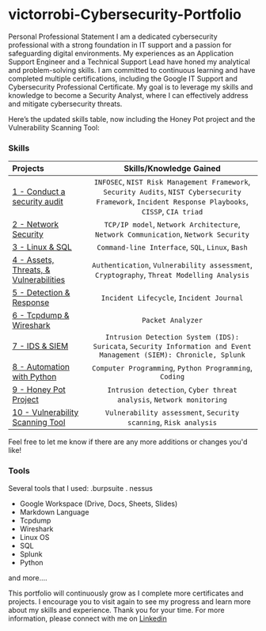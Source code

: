 # victorrobi-Cybersecurity-Portfolio 

Personal Professional Statement
I am a dedicated cybersecurity professional with a strong foundation in IT support and a passion for safeguarding digital environments. My experiences as an Application Support Engineer and a Technical Support Lead have honed my analytical and problem-solving skills. I am committed to continuous learning and have completed multiple certifications, including the Google IT Support and Cybersecurity Professional Certificate. My goal is to leverage my skills and knowledge to become a Security Analyst, where I can effectively address and mitigate cybersecurity threats.

Here’s the updated skills table, now including the Honey Pot project and the Vulnerability Scanning Tool:

### Skills  
| Projects | Skills/Knowledge Gained | 
| :--- |:---:|
| [1 - Conduct a security audit](https://github.com/Kwangsa19/Ketmanto-Cybersecurity-Portfolio/tree/main/1%20-%20Conduct%20an%20Audit) | `INFOSEC`, `NIST Risk Management Framework`, `Security Audits`, `NIST Cybersecurity Framework`, `Incident Response Playbooks`, `CISSP`, `CIA triad` |
| [2 - Network Security](https://github.com/Kwangsa19/Ketmanto-Cybersecurity-Portfolio/tree/main/2%20-%20Network%20Security) | `TCP/IP model`, `Network Architecture`, `Network Communication`, `Network Security` | 
| [3 - Linux & SQL](https://github.com/Kwangsa19/Ketmanto-Cybersecurity-Portfolio/tree/main/3%20-%20Linux%20%26%20SQL) | `Command-line Interface`, `SQL`, `Linux`, `Bash` | 
| [4 - Assets, Threats, & Vulnerabilities](https://github.com/Kwangsa19/Ketmanto-Cybersecurity-Portfolio/tree/main/4%20-%20Assets%20%26%20Threats%20%26%20Vulnerabilities) | `Authentication`, `Vulnerability assessment`, `Cryptography`, `Threat Modelling Analysis`|
| [5 - Detection & Response](https://github.com/Kwangsa19/Ketmanto-Cybersecurity-Portfolio/tree/main/5%20-%20Detection%20%26%20Response) | `Incident Lifecycle`, `Incident Journal` |
| [6 - Tcpdump & Wireshark](https://github.com/Kwangsa19/Ketmanto-Cybersecurity-Portfolio/tree/main/6%20-%20Tcpdump%20%26%20Wireshark) | `Packet Analyzer` | 
| [7 - IDS & SIEM](https://github.com/Kwangsa19/Ketmanto-Cybersecurity-Portfolio/tree/main/7%20-%20IDS%20%26%20SIEM) | `Intrusion Detection System (IDS): Suricata`, `Security Information and Event Management (SIEM): Chronicle, Splunk` |
| [8 - Automation with Python](https://github.com/Kwangsa19/Ketmanto-Cybersecurity-Portfolio/tree/main/8%20-%20Automation%20with%20Python) | `Computer Programming`, `Python Programming`, `Coding`  |
| [9 - Honey Pot Project](https://github.com/Kwangsa19/Ketmanto-Cybersecurity-Portfolio/tree/main/HoneyPot) | `Intrusion detection`, `Cyber threat analysis`, `Network monitoring` |
| [10 - Vulnerability Scanning Tool](https://github.com/Robivic/VulnerabilityScanningTool.git) | `Vulnerability assessment`, `Security scanning`, `Risk analysis` |

Feel free to let me know if there are any more additions or changes you'd like!
### Tools 
Several tools that I used: 
.burpsuite
. nessus
* Google Workspace (Drive, Docs, Sheets, Slides)
* Markdown Language 
* Tcpdump
* Wireshark
* Linux OS
* SQL
* Splunk
* Python 


and more....


This portfolio will continuously grow as I complete more certificates and projects. I encourage you to visit again to see my progress and learn more about my skills and experience.
Thank you for your time. For more information, please connect with me on [Linkedin](www.linkedin.com/in/victor-robi-2710222a6
)

